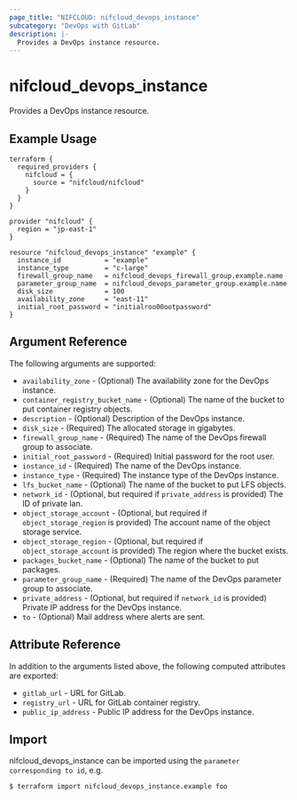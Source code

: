 ```yaml
---
page_title: "NIFCLOUD: nifcloud_devops_instance"
subcategory: "DevOps with GitLab"
description: |-
  Provides a DevOps instance resource.
---
```


# nifcloud_devops_instance

Provides a DevOps instance resource.

## Example Usage

```hcl
terraform {
  required_providers {
    nifcloud = {
      source = "nifcloud/nifcloud"
    }
  }
}

provider "nifcloud" {
  region = "jp-east-1"
}

resource "nifcloud_devops_instance" "example" {
  instance_id           = "example"
  instance_type         = "c-large"
  firewall_group_name   = nifcloud_devops_firewall_group.example.name
  parameter_group_name  = nifcloud_devops_parameter_group.example.name
  disk_size             = 100
  availability_zone     = "east-11"
  initial_root_password = "initialroo00ootpassword"
}
```

## Argument Reference

The following arguments are supported:

* `availability_zone` - (Optional) The availability zone for the DevOps instance.
* `container_registry_bucket_name` - (Optional) The name of the bucket to put container registry objects.
* `description` - (Optional) Description of the DevOps instance.
* `disk_size` - (Required) The allocated storage in gigabytes.
* `firewall_group_name` - (Required) The name of the DevOps firewall group to associate.
* `initial_root_password` - (Required) Initial password for the root user.
* `instance_id` - (Required) The name of the DevOps instance.
* `instance_type` - (Required) The instance type of the DevOps instance.
* `lfs_bucket_name` - (Optional) The name of the bucket to put LFS objects.
* `network_id` - (Optional, but required if `private_address` is provided) The ID of private lan.
* `object_storage_account` - (Optional, but required if `object_storage_region` is provided) The account name of the object storage service.
* `object_storage_region` - (Optional, but required if `object_storage_account` is provided) The region where the bucket exists.
* `packages_bucket_name` - (Optional) The name of the bucket to put packages.
* `parameter_group_name` - (Required) The name of the DevOps parameter group to associate.
* `private_address` - (Optional, but required if `network_id` is provided) Private IP address for the DevOps instance.
* `to` - (Optional) Mail address where alerts are sent.

## Attribute Reference

In addition to the arguments listed above, the following computed attributes are exported:

* `gitlab_url` - URL for GitLab.
* `registry_url` - URL for GitLab container registry.
* `public_ip_address` - Public IP address for the DevOps instance.

## Import

nifcloud_devops_instance can be imported using the `parameter corresponding to id`, e.g.

```
$ terraform import nifcloud_devops_instance.example foo
```
